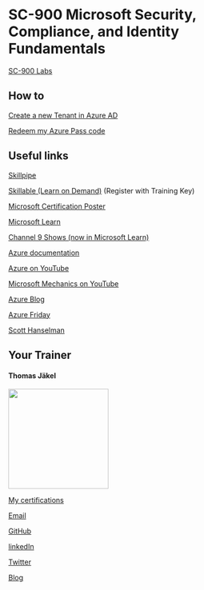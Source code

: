 # SC-900 Microsoft Security, Compliance, and Identity Fundamentals

[SC-900 Labs](https://github.com/MicrosoftLearning/SC-900-Microsoft-Security-Compliance-and-Identity-Fundamentals/tree/master/Instructions/Labs)

## How to

[Create a new Tenant in Azure AD](https://github.com/www42/aztraining/blob/master/New-Tenant/Create-Tenant.md) 

[Redeem my Azure Pass code](https://github.com/www42/aztraining/blob/master/New-Tenant/Redeem-Azure-Pass.md)


## Useful links

[Skillpipe](https://skillpipe.com)

[Skillable (Learn on Demand)](https://brainymotion.learnondemand.net) (Register with Training Key)

[Microsoft Certification Poster](https://aka.ms/traincertposter)

[Microsoft Learn](https://docs.microsoft.com/en-us/learn/)

[Channel 9 Shows (now in Microsoft Learn)](https://docs.microsoft.com/en-us/shows/browse)

[Azure documentation](https://docs.microsoft.com/en-us/azure/)

[Azure on YouTube](https://www.youtube.com/c/MicrosoftAzure)

[Microsoft Mechanics on YouTube](https://www.youtube.com/c/MicrosoftMechanicsSeries)

[Azure Blog](https://azure.microsoft.com/en-us/blog/)

[Azure Friday](https://docs.microsoft.com/en-us/shows/azure-friday/)

[Scott Hanselman](https://www.hanselman.com/)


##  Your Trainer
#### Thomas Jäkel

<img src="https://download69118.blob.core.windows.net/anon/Profilbild.jpg" width="200"/>

[My certifications](https://www.credly.com/users/thomas-jakel)

[Email](mailto:thomas.jaekel@brainymotion.de?subject=SC-900)

[GitHub](https://github.com/www42)

[linkedIn](https://linkedin.com/in/tjkkll)

[Twitter](https://twitter.com/tjkkll)

[Blog](https://blog.az.training)
